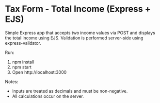 # Tax Form - Total Income (Express + EJS)

Simple Express app that accepts two income values via POST and displays the total income using EJS. Validation is performed server-side using express-validator.

Run:
1. npm install
2. npm start
3. Open http://localhost:3000

Notes:
- Inputs are treated as decimals and must be non-negative.
- All calculations occur on the server.
